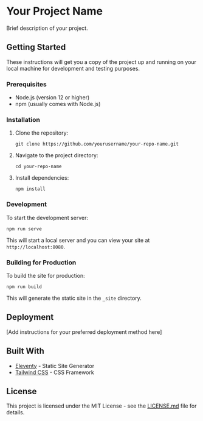 # Your Project Name

Brief description of your project.

## Getting Started

These instructions will get you a copy of the project up and running on your local machine for development and testing purposes.

### Prerequisites

- Node.js (version 12 or higher)
- npm (usually comes with Node.js)

### Installation

1. Clone the repository:
   ```
   git clone https://github.com/yourusername/your-repo-name.git
   ```
2. Navigate to the project directory:
   ```
   cd your-repo-name
   ```
3. Install dependencies:
   ```
   npm install
   ```

### Development

To start the development server:

```
npm run serve
```

This will start a local server and you can view your site at `http://localhost:8080`.

### Building for Production

To build the site for production:

```
npm run build
```

This will generate the static site in the `_site` directory.

## Deployment

[Add instructions for your preferred deployment method here]

## Built With

- [Eleventy](https://www.11ty.dev/) - Static Site Generator
- [Tailwind CSS](https://tailwindcss.com/) - CSS Framework

## License

This project is licensed under the MIT License - see the [LICENSE.md](LICENSE.md) file for details.